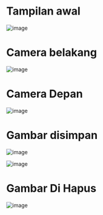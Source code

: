 <h1>Tampilan awal</h1>

![image](https://github.com/user-attachments/assets/f3ead56b-23dc-469e-bdf5-19ecad469bc0)

<h1>Camera belakang</h1>

![image](https://github.com/user-attachments/assets/bf1703c5-55ab-4b41-86c8-4741882187d6)

<h1>Camera Depan</h1>

![image](https://github.com/user-attachments/assets/8282b9db-13c0-48bb-978d-fcba7647a84a)

<h1>Gambar disimpan</h1>

![image](https://github.com/user-attachments/assets/a4686e2b-3d8a-4985-9b8f-e0f5d4e172e6)

![image](https://github.com/user-attachments/assets/b23c8dac-cf4a-47ba-8d1e-a575eb331d8b)


<h1>Gambar Di Hapus</h1>

![image](https://github.com/user-attachments/assets/525e78fd-7c36-4ed9-ba02-b520e6c5ce70)
